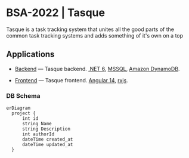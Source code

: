 # BSA-2022 | Tasque

Tasque is a task tracking system that unites all the good parts of the common task tracking systems and adds something of it's own on a top

## Applications

- [Backend](./backend) — Tasque backend. [.NET 6](https://www.c-sharpcorner.com/article/what-is-new-in-net-6-0/), [MSSQL](https://www.microsoft.com/en-us/sql-server/sql-server-downloads), [Amazon DynamoDB](https://aws.amazon.com/dynamodb/).

- [Frontend](./frontend) — Tasque frontend. [Angular 14](https://angular.io/), [rxjs](https://rxjs.dev/).

### DB Schema

```mermaid
erDiagram
  project {
      int id
      string Name
      string Description
      int authorId
      dateTime created_at
      dateTime updated_at
  }
```
